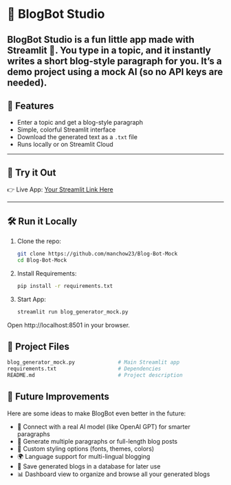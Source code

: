 # 📝 BlogBot Studio  

**BlogBot Studio** is a fun little app made with Streamlit
 🎈.
You type in a topic, and it instantly writes a short blog-style paragraph for you.
It’s a demo project using a mock AI (so no API keys are needed).
---

## 🌟 Features  

- Enter a topic and get a blog-style paragraph  
- Simple, colorful Streamlit interface  
- Download the generated text as a `.txt` file  
- Runs locally or on Streamlit Cloud  

---

## 🚀 Try it Out  

👉 Live App: [Your Streamlit Link Here]([https://your-app.streamlit.app](https://blog-bot-mock-vqfx8n6aostaisme8ytssi.streamlit.app/))  

---

## 🛠️ Run it Locally  

1. Clone the repo:
   ```bash
   git clone https://github.com/manchow23/Blog-Bot-Mock
   cd Blog-Bot-Mock
2. Install Requirements:
   ```bash
   pip install -r requirements.txt
3. Start App:
   ```bash
   streamlit run blog_generator_mock.py

Open http://localhost:8501 in your browser.

## 📂 Project Files
```bash
blog_generator_mock.py              # Main Streamlit app
requirements.txt                    # Dependencies
README.md                           # Project description
```

## 🔮 Future Improvements

Here are some ideas to make BlogBot even better in the future:

- 🤖 Connect with a real AI model (like OpenAI GPT) for smarter paragraphs
- 📑 Generate multiple paragraphs or full-length blog posts
- 🎨 Custom styling options (fonts, themes, colors)
- 🌍 Language support for multi-lingual blogging
- 💾 Save generated blogs in a database for later use
- 📊 Dashboard view to organize and browse all your generated blogs

